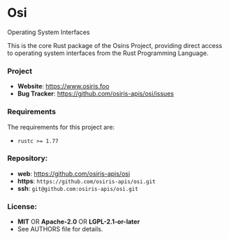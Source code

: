Osi
===

Operating System Interfaces

This is the core Rust package of the Osirıs Project, providing direct access to
operating system interfaces from the Rust Programming Language.

### Project

 * **Website**: <https://www.osiris.foo>
 * **Bug Tracker**: <https://github.com/osiris-apis/osi/issues>

### Requirements

The requirements for this project are:

 * `rustc >= 1.77`

### Repository:

 - **web**:   <https://github.com/osiris-apis/osi>
 - **https**: `https://github.com/osiris-apis/osi.git`
 - **ssh**:   `git@github.com:osiris-apis/osi.git`

### License:

 - **MIT** OR **Apache-2.0** OR **LGPL-2.1-or-later**
 - See AUTHORS file for details.
